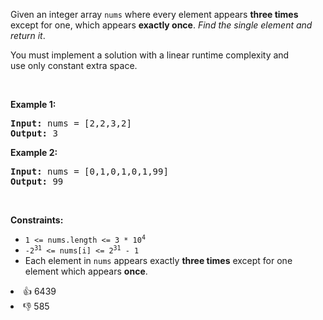 <p>Given an integer array <code>nums</code> where&nbsp;every element appears <strong>three times</strong> except for one, which appears <strong>exactly once</strong>. <em>Find the single element and return it</em>.</p>

<p>You must&nbsp;implement a solution with a linear runtime complexity and use&nbsp;only constant&nbsp;extra space.</p>

<p>&nbsp;</p> 
<p><strong class="example">Example 1:</strong></p> 
<pre><strong>Input:</strong> nums = [2,2,3,2]
<strong>Output:</strong> 3
</pre>
<p><strong class="example">Example 2:</strong></p> 
<pre><strong>Input:</strong> nums = [0,1,0,1,0,1,99]
<strong>Output:</strong> 99
</pre> 
<p>&nbsp;</p> 
<p><strong>Constraints:</strong></p>

<ul> 
 <li><code>1 &lt;= nums.length &lt;= 3 * 10<sup>4</sup></code></li> 
 <li><code>-2<sup>31</sup> &lt;= nums[i] &lt;= 2<sup>31</sup> - 1</code></li> 
 <li>Each element in <code>nums</code> appears exactly <strong>three times</strong> except for one element which appears <strong>once</strong>.</li> 
</ul>

<div><li>👍 6439</li><li>👎 585</li></div>